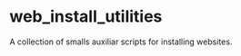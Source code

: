 web_install_utilities
=====================

A collection of smalls auxiliar scripts for installing websites.
